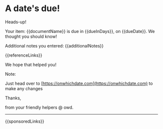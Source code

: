 # A date's due!

Heads-up!

Your item: {{documentName}} is due in {{dueInDays}}, on {{dueDate}}. We thought you should know!

Additional notes you entered: {{additionalNotes}}

{{referenceLinks}}

We hope that helped you!

Note:

Just head over to [https://onwhichdate.com](https://onwhichdate.com) to make any changes

Thanks,

from your friendly helpers @ owd.

-----

{{sponsoredLinks}}